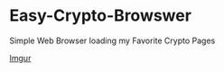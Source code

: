 # Easy-Crypto-Browswer
Simple Web Browser loading my Favorite Crypto Pages

[Imgur](https://i.imgur.com/j8JKb39.gifv)
